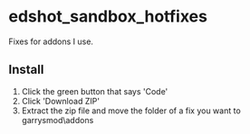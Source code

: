 # edshot_sandbox_hotfixes
Fixes for addons I use.

## Install
1. Click the green button that says 'Code'
2. Click 'Download ZIP'
3. Extract the zip file and move the folder of a fix you want to garrysmod\addons
